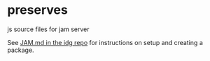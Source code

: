 preserves
=========

js source files for jam server

See [JAM.md in the idg repo](https://github.com/primedia/idg/blob/master/JAM.md) for instructions on setup and creating a package.
